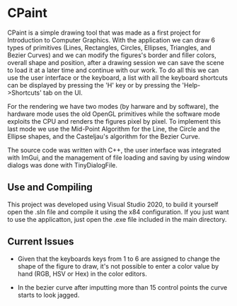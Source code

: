 # CPaint
CPaint is a simple drawing tool that was made as a first project for Introduction to Computer Graphics. With the application we can draw 6 types of primitives (Lines, Rectangles, Circles, Ellipses, Triangles, and Bezier Curves) and we can modify the figures's border and filler colors, overall shape and position, after a drawing session we can save the scene to load it at a later time and continue with our work. To do all this we can use the user interface or the keyboard, a list with all the keyboard shortcuts can be displayed by pressing the 'H' key or by pressing the 'Help->Shortcuts' tab on the UI.

For the rendering we have two modes (by harware and by software), the hardware mode uses the old OpenGL primitives while the software mode exploits the CPU and renders the figures pixel by pixel. To implement this last mode we use the Mid-Point Algorithm for the Line, the Circle and the Ellipse shapes, and the Casteljau's algorithm for the Bezier Curve.

The source code was written with C++, the user interface was integrated with ImGui, and the management of file loading and saving by using window dialogs was done with TinyDialogFile.

## Use and Compiling
This project was developed using Visual Studio 2020, to build it yourself open the .sln file and compile it using the x84 configuration. If you just want to use the applicatton, just open the .exe file included in the main directory.

## Current Issues

- Given that the keyboards keys from 1 to 6 are assigned to change the shape of the figure to draw, it's not possible to enter a color value by hand (RGB, HSV or Hex) in the color editors.

- In the bezier curve after imputting more than 15 control points the curve starts to look jagged.
